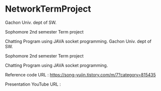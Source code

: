 # NetworkTermProject
Gachon Univ. dept of SW.

Sophomore 2nd semester Term project

Chatting Program using JAVA  socket programming.
Gachon Univ. dept of SW.

Sophomore 2nd semester Term project

Chatting Program using JAVA  socket programming.

Reference code URL : https://song-yujin.tistory.com/m/7?category=815435

Presentation YouTube URL : 
